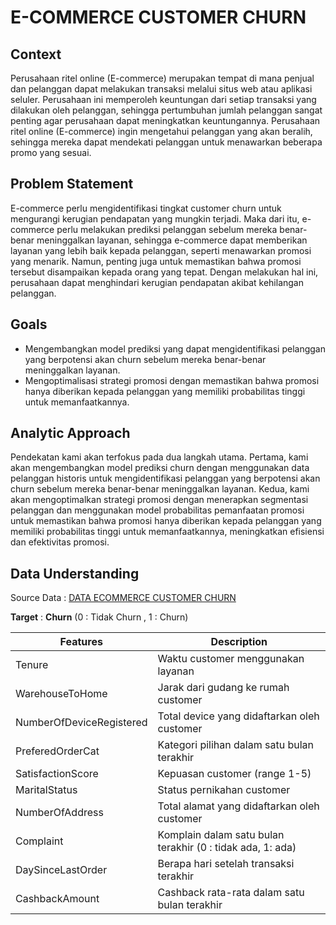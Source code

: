 # **E-COMMERCE CUSTOMER CHURN**

## **Context**
Perusahaan ritel online (E-commerce) merupakan tempat di mana penjual dan pelanggan dapat melakukan transaksi melalui situs web atau aplikasi seluler. Perusahaan ini memperoleh keuntungan dari setiap transaksi yang dilakukan oleh pelanggan, sehingga pertumbuhan jumlah pelanggan sangat penting agar perusahaan dapat meningkatkan keuntungannya. Perusahaan ritel online (E-commerce) ingin mengetahui pelanggan yang akan beralih, sehingga mereka dapat mendekati pelanggan untuk menawarkan beberapa promo yang sesuai.

## **Problem Statement**
E-commerce perlu mengidentifikasi tingkat customer churn untuk mengurangi kerugian pendapatan yang mungkin terjadi. Maka dari itu, e-commerce perlu melakukan prediksi pelanggan sebelum mereka benar-benar meninggalkan layanan, sehingga e-commerce dapat memberikan layanan yang lebih baik kepada pelanggan, seperti menawarkan promosi yang menarik. Namun, penting juga untuk memastikan bahwa promosi tersebut disampaikan kepada orang yang tepat. Dengan melakukan hal ini, perusahaan dapat menghindari kerugian pendapatan akibat kehilangan pelanggan.

## **Goals**
- Mengembangkan model prediksi yang dapat mengidentifikasi pelanggan yang berpotensi akan churn sebelum mereka benar-benar meninggalkan layanan. 
- Mengoptimalisasi strategi promosi dengan memastikan bahwa promosi hanya diberikan kepada pelanggan yang memiliki probabilitas tinggi untuk memanfaatkannya.

## **Analytic Approach**
Pendekatan kami akan terfokus pada dua langkah utama. Pertama, kami akan mengembangkan model prediksi churn dengan menggunakan data pelanggan historis untuk mengidentifikasi pelanggan yang berpotensi akan churn sebelum mereka benar-benar meninggalkan layanan. Kedua, kami akan mengoptimalkan strategi promosi dengan menerapkan segmentasi pelanggan dan menggunakan model probabilitas pemanfaatan promosi untuk memastikan bahwa promosi hanya diberikan kepada pelanggan yang memiliki probabilitas tinggi untuk memanfaatkannya, meningkatkan efisiensi dan efektivitas promosi.

## **Data Understanding**

Source Data : [DATA ECOMMERCE CUSTOMER CHURN](https://www.kaggle.com/datasets/ankitverma2010/ecommerce-customer-churn-analysis-and-prediction)

**Target** : **Churn** (0 : Tidak Churn , 1 : Churn)

| **Features** | **Description** |
| --- | --- |
| Tenure | Waktu customer menggunakan layanan |
| WarehouseToHome | Jarak dari gudang ke rumah customer |
| NumberOfDeviceRegistered | Total device yang didaftarkan oleh customer |
| PreferedOrderCat | Kategori pilihan dalam satu bulan terakhir |
| SatisfactionScore | Kepuasan customer (range 1-5) |
| MaritalStatus | Status pernikahan customer |
| NumberOfAddress | Total alamat yang didaftarkan oleh customer |
| Complaint | Komplain dalam satu bulan terakhir (0 : tidak ada, 1: ada) |
| DaySinceLastOrder | Berapa hari setelah transaksi terakhir |
| CashbackAmount | Cashback rata-rata dalam satu bulan terakhir |